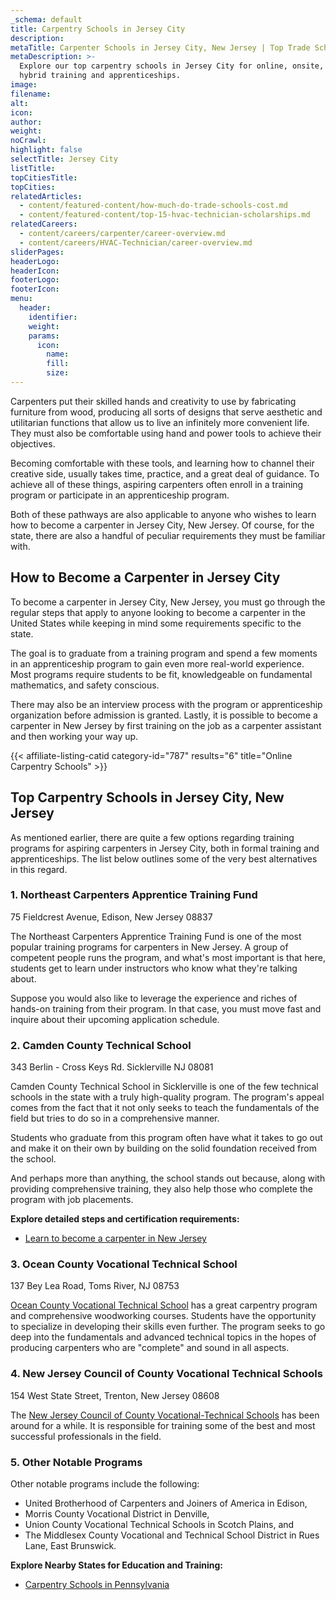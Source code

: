 ```yaml
---
_schema: default
title: Carpentry Schools in Jersey City
description:
metaTitle: Carpenter Schools in Jersey City, New Jersey | Top Trade Schools
metaDescription: >-
  Explore our top carpentry schools in Jersey City for online, onsite, and
  hybrid training and apprenticeships.
image:
filename:
alt:
icon:
author:
weight:
noCrawl:
highlight: false
selectTitle: Jersey City
listTitle:
topCitiesTitle:
topCities:
relatedArticles:
  - content/featured-content/how-much-do-trade-schools-cost.md
  - content/featured-content/top-15-hvac-technician-scholarships.md
relatedCareers:
  - content/careers/carpenter/career-overview.md
  - content/careers/HVAC-Technician/career-overview.md
sliderPages:
headerLogo:
headerIcon:
footerLogo:
footerIcon:
menu:
  header:
    identifier:
    weight:
    params:
      icon:
        name:
        fill:
        size:
---
```

Carpenters put their skilled hands and creativity to use by fabricating furniture from wood, producing all sorts of designs that serve aesthetic and utilitarian functions that allow us to live an infinitely more convenient life. They must also be comfortable using hand and power tools to achieve their objectives.

Becoming comfortable with these tools, and learning how to channel their creative side, usually takes time, practice, and a great deal of guidance. To achieve all of these things, aspiring carpenters often enroll in a training program or participate in an apprenticeship program.

Both of these pathways are also applicable to anyone who wishes to learn how to become a carpenter in Jersey City, New Jersey. Of course, for the state, there are also a handful of peculiar requirements they must be familiar with.

## **How to Become a Carpenter in Jersey City**

To become a carpenter in Jersey City, New Jersey, you must go through the regular steps that apply to anyone looking to become a carpenter in the United States while keeping in mind some requirements specific to the state.

The goal is to graduate from a training program and spend a few moments in an apprenticeship program to gain even more real-world experience. Most programs require students to be fit, knowledgeable on fundamental mathematics, and safety conscious.

There may also be an interview process with the program or apprenticeship organization before admission is granted. Lastly, it is possible to become a carpenter in New Jersey by first training on the job as a carpenter assistant and then working your way up.

{{< affiliate-listing-catid category-id="787" results="6" title="Online Carpentry Schools" >}}

## **Top Carpentry Schools in Jersey City, New Jersey**

As mentioned earlier, there are quite a few options regarding training programs for aspiring carpenters in Jersey City, both in formal training and apprenticeships. The list below outlines some of the very best alternatives in this regard.

### 1\. Northeast Carpenters Apprentice Training Fund

75 Fieldcrest Avenue, Edison, New Jersey 08837

The Northeast Carpenters Apprentice Training Fund is one of the most popular training programs for carpenters in New Jersey. A group of competent people runs the program, and what's most important is that here, students get to learn under instructors who know what they're talking about.

Suppose you would also like to leverage the experience and riches of hands-on training from their program. In that case, you must move fast and inquire about their upcoming application schedule.

### 2\. Camden County Technical School

343 Berlin - Cross Keys Rd. Sicklerville NJ 08081

Camden County Technical School in Sicklerville is one of the few technical schools in the state with a truly high-quality program. The program's appeal comes from the fact that it not only seeks to teach the fundamentals of the field but tries to do so in a comprehensive manner.

Students who graduate from this program often have what it takes to go out and make it on their own by building on the solid foundation received from the school.

And perhaps more than anything, the school stands out because, along with providing comprehensive training, they also help those who complete the program with job placements.

**Explore detailed steps and certification requirements:**

* [Learn to become a carpenter in New Jersey](https://toptradeschools.com/near-you/carpenter/new-jersey)

### 3\. Ocean County Vocational Technical School

137 Bey Lea Road, Toms River, NJ 08753

[Ocean County Vocational Technical School](https://www.ocvts.org/) has a great carpentry program and comprehensive woodworking courses. Students have the opportunity to specialize in developing their skills even further. The program seeks to go deep into the fundamentals and advanced technical topics in the hopes of producing carpenters who are "complete" and sound in all aspects.

### 4\. New Jersey Council of County Vocational Technical Schools

154 West State Street, Trenton, New Jersey 08608

The [New Jersey Council of County Vocational-Technical Schools](https://careertechnj.org/about-the-council/) has been around for a while. It is responsible for training some of the best and most successful professionals in the field.

### 5\. Other Notable Programs

Other notable programs include the following:

* United Brotherhood of Carpenters and Joiners of America in Edison,
* Morris County Vocational District in Denville,
* Union County Vocational Technical Schools in Scotch Plains, and
* The Middlesex County Vocational and Technical School District in Rues Lane, East Brunswick.

**Explore Nearby States for Education and Training:**

* [Carpentry Schools in Pennsylvania](https://toptradeschools.com/near-you/carpenter/pennsylvania/)